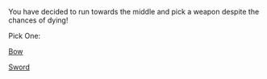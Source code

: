 You have decided to run towards the middle and pick a weapon despite the chances of dying!

Pick One: 

[Bow](ran-away.md)

[Sword](shot-by-arrow.md)
